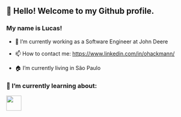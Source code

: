 ## 👋 Hello! Welcome to my Github profile.
### My name is Lucas!


- 🔭 I’m currently working as a Software Engineer at John Deere

- 📫 How to contact me: https://www.linkedin.com/in/ohackmann/
- 🏠 I’m currently living in São Paulo

### 🌱 I’m currently learning about:


<img src="https://cdn.jsdelivr.net/gh/devicons/devicon/icons/azure/azure-original.svg" width="40" height="40"/>
          
          
